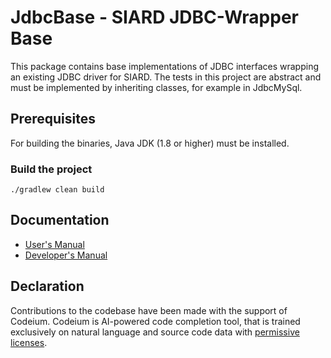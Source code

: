 # JdbcBase - SIARD JDBC-Wrapper Base
This package contains base implementations of JDBC interfaces wrapping an existing JDBC driver for SIARD. The tests in this project are abstract and must be implemented by inheriting classes, for example in JdbcMySql.

## Prerequisites
For building the binaries, Java JDK (1.8 or higher) must be installed. 

### Build the project
```shell
./gradlew clean build
```

## Documentation
- [User's Manual](./doc/manual/user/index.html) 
- [Developer's Manual](./doc/manual/user/index.html) 

## Declaration
Contributions to the codebase have been made with the support of Codeium. Codeium is AI-powered code completion tool, that is trained exclusively on natural language and source code data with [permissive licenses](https://codeium.com/blog/copilot-trains-on-gpl-codeium-does-not ). 


